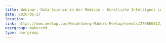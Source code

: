 ```yaml
---
title: Webinar: Data Science in der Medizin - Künstliche Intelligenz in der Chirurgie
date: 2020-05-27
location: 
link: https://www.meetup.com/Heidelberg-Makers-Meetup/events/270886812/
usergroup: makershd
type: usergroup
---
```

